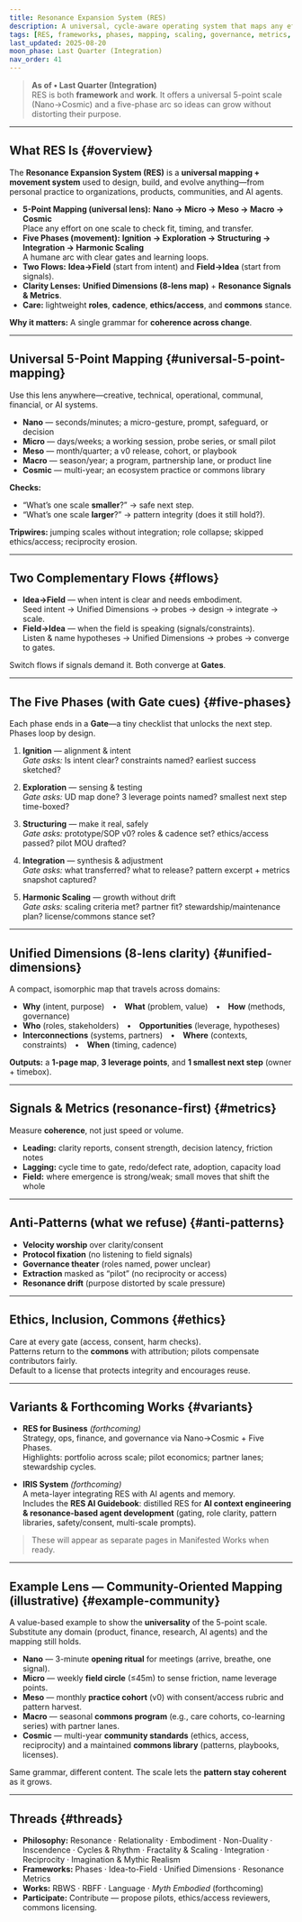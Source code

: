 ```yaml
---
title: Resonance Expansion System (RES)
description: A universal, cycle-aware operating system that maps any effort across Nano→Cosmic scale and moves it through five coherent phases—without resonance drift.
tags: [RES, frameworks, phases, mapping, scaling, governance, metrics, nano-to-cosmic, IRIS]
last_updated: 2025-08-20
moon_phase: Last Quarter (Integration)
nav_order: 41
---
```


> **As of • Last Quarter (Integration)**  
> RES is both **framework** and **work**. It offers a universal 5-point scale (Nano→Cosmic) and a five-phase arc so ideas can grow without distorting their purpose.

---

## What RES Is  {#overview}
The **Resonance Expansion System (RES)** is a **universal mapping + movement system** used to design, build, and evolve anything—from personal practice to organizations, products, communities, and AI agents.

- **5-Point Mapping (universal lens):** **Nano → Micro → Meso → Macro → Cosmic**  
  Place any effort on one scale to check fit, timing, and transfer.
- **Five Phases (movement):** **Ignition → Exploration → Structuring → Integration → Harmonic Scaling**  
  A humane arc with clear gates and learning loops.
- **Two Flows:** **Idea→Field** (start from intent) and **Field→Idea** (start from signals).  
- **Clarity Lenses:** **Unified Dimensions (8-lens map)** + **Resonance Signals & Metrics**.  
- **Care:** lightweight **roles**, **cadence**, **ethics/access**, and **commons** stance.

**Why it matters:** A single grammar for **coherence across change**.

---

## Universal 5-Point Mapping  {#universal-5-point-mapping}
Use this lens anywhere—creative, technical, operational, communal, financial, or AI systems.

- **Nano** — seconds/minutes; a micro-gesture, prompt, safeguard, or decision  
- **Micro** — days/weeks; a working session, probe series, or small pilot  
- **Meso** — month/quarter; a v0 release, cohort, or playbook  
- **Macro** — season/year; a program, partnership lane, or product line  
- **Cosmic** — multi-year; an ecosystem practice or commons library

**Checks:**  
- “What’s one scale **smaller**?” → safe next step.  
- “What’s one scale **larger**?” → pattern integrity (does it still hold?).  

**Tripwires:** jumping scales without integration; role collapse; skipped ethics/access; reciprocity erosion.

---

## Two Complementary Flows  {#flows}
- **Idea→Field** — when intent is clear and needs embodiment.  
  Seed intent → Unified Dimensions → probes → design → integrate → scale.  
- **Field→Idea** — when the field is speaking (signals/constraints).  
  Listen & name hypotheses → Unified Dimensions → probes → converge to gates.

Switch flows if signals demand it. Both converge at **Gates**.

---

## The Five Phases (with Gate cues)  {#five-phases}
Each phase ends in a **Gate**—a tiny checklist that unlocks the next step. Phases loop by design.

1. **Ignition** — alignment & intent  
   *Gate asks:* Is intent clear? constraints named? earliest success sketched?

2. **Exploration** — sensing & testing  
   *Gate asks:* UD map done? 3 leverage points named? smallest next step time-boxed?

3. **Structuring** — make it real, safely  
   *Gate asks:* prototype/SOP v0? roles & cadence set? ethics/access passed? pilot MOU drafted?

4. **Integration** — synthesis & adjustment  
   *Gate asks:* what transferred? what to release? pattern excerpt + metrics snapshot captured?

5. **Harmonic Scaling** — growth without drift  
   *Gate asks:* scaling criteria met? partner fit? stewardship/maintenance plan? license/commons stance set?

---

## Unified Dimensions (8-lens clarity)  {#unified-dimensions}
A compact, isomorphic map that travels across domains:

- **Why** (intent, purpose) • **What** (problem, value) • **How** (methods, governance)  
- **Who** (roles, stakeholders) • **Opportunities** (leverage, hypotheses)  
- **Interconnections** (systems, partners) • **Where** (contexts, constraints) • **When** (timing, cadence)

**Outputs:** a **1-page map**, **3 leverage points**, and **1 smallest next step** (owner + timebox).

---

## Signals & Metrics (resonance-first)  {#metrics}
Measure **coherence**, not just speed or volume.

- **Leading:** clarity reports, consent strength, decision latency, friction notes  
- **Lagging:** cycle time to gate, redo/defect rate, adoption, capacity load  
- **Field:** where emergence is strong/weak; small moves that shift the whole

---

## Anti-Patterns (what we refuse)  {#anti-patterns}
- **Velocity worship** over clarity/consent  
- **Protocol fixation** (no listening to field signals)  
- **Governance theater** (roles named, power unclear)  
- **Extraction** masked as “pilot” (no reciprocity or access)  
- **Resonance drift** (purpose distorted by scale pressure)

---

## Ethics, Inclusion, Commons  {#ethics}
Care at every gate (access, consent, harm checks).  
Patterns return to the **commons** with attribution; pilots compensate contributors fairly.  
Default to a license that protects integrity and encourages reuse.

---

## Variants & Forthcoming Works  {#variants}
- **RES for Business** *(forthcoming)*  
  Strategy, ops, finance, and governance via Nano→Cosmic + Five Phases.  
  Highlights: portfolio across scale; pilot economics; partner lanes; stewardship cycles.

- **IRIS System** *(forthcoming)*  
  A meta-layer integrating RES with AI agents and memory.  
  Includes the **RES AI Guidebook**: distilled RES for **AI context engineering & resonance-based agent development** (gating, role clarity, pattern libraries, safety/consent, multi-scale prompts).

> These will appear as separate pages in Manifested Works when ready.

---

## Example Lens — Community-Oriented Mapping (illustrative)  {#example-community}
A value-based example to show the **universality** of the 5-point scale. Substitute any domain (product, finance, research, AI agents) and the mapping still holds.

- **Nano** — 3-minute **opening ritual** for meetings (arrive, breathe, one signal).  
- **Micro** — weekly **field circle** (≤45m) to sense friction, name leverage points.  
- **Meso** — monthly **practice cohort** (v0) with consent/access rubric and pattern harvest.  
- **Macro** — seasonal **commons program** (e.g., care cohorts, co-learning series) with partner lanes.  
- **Cosmic** — multi-year **community standards** (ethics, access, reciprocity) and a maintained **commons library** (patterns, playbooks, licenses).

Same grammar, different content. The scale lets the **pattern stay coherent** as it grows.

---

## Threads  {#threads}
- **Philosophy:** Resonance · Relationality · Embodiment · Non-Duality · Inscendence · Cycles & Rhythm · Fractality & Scaling · Integration · Reciprocity · Imagination & Mythic Realism  
- **Frameworks:** Phases · Idea-to-Field · Unified Dimensions · Resonance Metrics  
- **Works:** RBWS · RBFF · Language · *Myth Embodied* (forthcoming)  
- **Participate:** Contribute — propose pilots, ethics/access reviewers, commons licensing.

